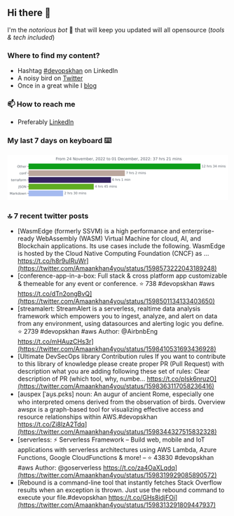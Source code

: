 <!--- [![Hits](https://hits.seeyoufarm.com/api/count/incr/badge.svg?url=https%3A%2F%2Fgithub.com%2Fakhan4u%2Fhit-counter&count_bg=%2379C83D&title_bg=%23555555&icon=&icon_color=%23E7E7E7&title=visits&edge_flat=false)](https://hits.seeyoufarm.com) --->

## Hi there 👋

I'm the _notorious bot_ 🤣 that will keep you updated will all opensource (_tools & tech included_) 

### Where to find my content?

* Hashtag [#devopskhan](https://www.linkedin.com/feed/hashtag/devopskhan) on LinkedIn
* A noisy bird on [Twitter](https://twitter.com/Amaankhan4you)
* Once in a great while I [blog](https://linuxparrot.com) 


### 📫 **How to reach me**

* Preferably [LinkedIn](https://www.linkedin.com/in/amaan-khan-linux-ninja)

### My last 7 days on keyboard ⌨️

<img src="https://github.com/akhan4u/akhan4u/blob/main/images/stat.svg" alt="Amaan's Wakatime Activity!"/>

### 🔝 7 recent twitter posts
<!-- DEVDOJO:START -->
- [WasmEdge &lpar;formerly SSVM&rpar; is a high performance and enterprise-ready WebAssembly &lpar;WASM&rpar; Virtual Machine for cloud, AI, and Blockchain applications. Its use cases include the following. WasmEdge is hosted by the Cloud Native Computing Foundation &lpar;CNCF&rpar; as … https://t.co/h8r9uIRuWr](https://twitter.com/Amaankhan4you/status/1598573222043189248)
- [conference-app-in-a-box: Full stack &amp; cross platform app customizable &amp; themeable for any event or conference.
⭐️ 738
#devopskhan #aws
https://t.co/dTn2ongBvQ](https://twitter.com/Amaankhan4you/status/1598501134133403650)
- [streamalert: StreamAlert is a serverless, realtime data analysis framework which empowers you to ingest, analyze, and alert on data from any environment, using datasources and alerting logic you define.
⭐️ 2739
#devopskhan #aws
Author: @AirbnbEng
https://t.co/mHAuzCHs3r](https://twitter.com/Amaankhan4you/status/1598410531693436928)
- [Ultimate DevSecOps library Contribution rules If you want to contribute to this library of knowledge please create proper PR &lpar;Pull Request&rpar; with description what you are adding following these set of rules: Clear description of PR &lpar;which tool, why, numbe… https://t.co/pIsk6nruzO](https://twitter.com/Amaankhan4you/status/1598363117058236416)
- [auspex [ˈau̯s.pɛks] noun: An augur of ancient Rome, especially one who interpreted omens derived from the observation of birds. Overview awspx is a graph-based tool for visualizing effective access and resource relationships within AWS.#devopskhan https://t.co/Zi8lzA2Tdq](https://twitter.com/Amaankhan4you/status/1598344327515832328)
- [serverless: ⚡ Serverless Framework – Build web, mobile and IoT applications with serverless architectures using AWS Lambda, Azure Functions, Google CloudFunctions &amp; more! – 
⭐️ 43830
#devopskhan #aws
Author: @goserverless
https://t.co/za4OaXLqdq](https://twitter.com/Amaankhan4you/status/1598319929085890572)
- [Rebound is a command-line tool that instantly fetches Stack Overflow results when an exception is thrown. Just use the rebound command to execute your file.#devopskhan https://t.co/GHs8idjFOi](https://twitter.com/Amaankhan4you/status/1598313291809447937)
<!-- DEVDOJO:END -->

<!-- ![Amaan's GitHub stats](https://github-readme-stats.vercel.app/api?username=akhan4u&count_private=true&show_icons=true&hide=contribs) -->
